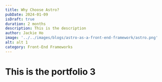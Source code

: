 ```yaml
---
title: Why Choose Astro?
pubDate: 2024-01-09
isDraft: true
duration: 2 months
description: This is the description
author: Jackie Ho
image: '../../images/blogs/astro-as-a-front-end-framework/astro.png'
alt: alt 1
category: Front-End Frameworks
---
```


# This is the portfolio 3
